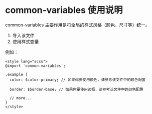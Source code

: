 # common-variables 使用说明

common-variables 主要作用是将全局的样式风格（颜色，尺寸等）统一。

1. 导入该文件
2. 使用样式变量

例如：

```vue
<style lang="scss">
@import 'common-variables';

.example {
  color: $color-primary; // 如果你要使用颜色，请参考该文件中的颜色配置

  border: $border-base; // 如果你要使用边框，请参考该文件中的颜色配置

  // more...
}
</style>
```
